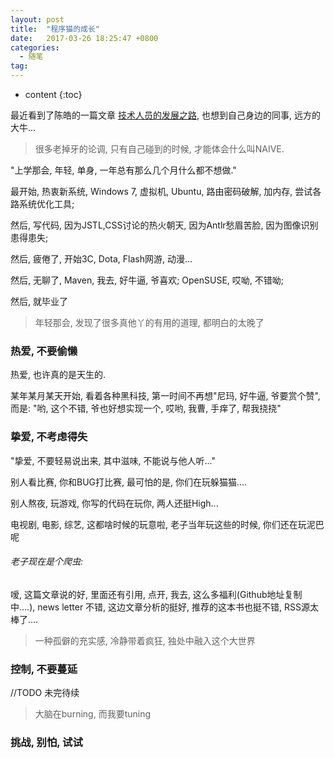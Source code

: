 ```yaml
---
layout: post
title:  "程序猫的成长"
date:   2017-03-26 18:25:47 +0800
categories:
  - 随笔
tag:
---
```


* content
{:toc}

最近看到了陈皓的一篇文章 [技术人员的发展之路](http://coolshell.cn/articles/17583.html "技术人员的发展之路"), 也想到自己身边的同事, 远方的大牛...

>很多老掉牙的论调, 只有自己碰到的时候, 才能体会什么叫NAIVE.

"上学那会, 年轻, 单身, 一年总有那么几个月什么都不想做."

最开始, 热衷新系统, Windows 7, 虚拟机, Ubuntu, 路由密码破解, 加内存, 尝试各路系统优化工具;

然后, 写代码, 因为JSTL,CSS讨论的热火朝天, 因为Antlr愁眉苦脸, 因为图像识别患得患失;

然后, 疲倦了, 开始3C, Dota, Flash网游, 动漫...

然后, 无聊了, Maven, 我去, 好牛逼, 爷喜欢; OpenSUSE, 哎呦, 不错呦;

然后, 就毕业了

>年轻那会, 发现了很多真他丫的有用的道理, 都明白的太晚了

### 热爱, 不要偷懒

热爱, 也许真的是天生的.

某年某月某天开始, 看着各种黑科技, 第一时间不再想"尼玛, 好牛逼, 爷要赏个赞",
而是: "哟, 这个不错, 爷也好想实现一个, 哎哟, 我曹, 手痒了, 帮我挠挠"

### 挚爱, 不考虑得失

"挚爱, 不要轻易说出来, 其中滋味, 不能说与他人听..."

别人看比赛, 你和BUG打比赛, 最可怕的是, 你们在玩躲猫猫....

别人熬夜, 玩游戏, 你写的代码在玩你, 两人还挺High...

电视剧, 电影, 综艺, 这都啥时候的玩意啦, 老子当年玩这些的时候, 你们还在玩泥巴呢

###### 老子现在是个爬虫:
嗳, 这篇文章说的好, 里面还有引用, 点开, 我去, 这么多福利(Github地址复制中....), news letter 不错, 这边文章分析的挺好, 推荐的这本书也挺不错, RSS源太棒了....

> 一种孤僻的充实感, 冷静带着疯狂, 独处中融入这个大世界

### 控制, 不要蔓延

//TODO 未完待续

>大脑在burning, 而我要tuning

### 挑战, 别怕, 试试
